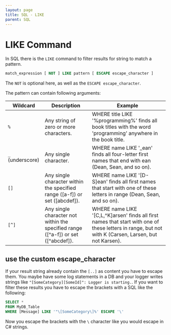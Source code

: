 ```yaml
---
layout: page
title: SQL - LIKE
parent: SQL
---
```


# LIKE Command

In SQL there is the `LIKE` command to filter results for string to match a pattern.

```SQL
match_expression [ NOT ] LIKE pattern [ ESCAPE escape_character ]
```

The `NOT` is optional here, as well as the `ESCAPE escape_character`. 

The pattern can contain following arguments:


| Wildcard | Description | Example |
| --- | --- | --- |
| `%` | Any string of zero or more characters. | WHERE title LIKE '%programming%' finds all book titles with the word 'programming' anywhere in the book title. |
| `_` (underscore) | Any single character. | WHERE name LIKE '_ean' finds all four-letter first names that end with ean (Dean, Sean, and so on). |
| `[]` | Any single character within the specified range ([a-f]) or set ([abcdef]). | WHERE name LIKE '[D-S]ean' finds all first names that start with one of these letters in range (Dean, Sean, and so on). |
| `[^]` | Any single character not within the specified range ([^a-f]) or set ([^abcdef]). | WHERE name LIKE '[C,L,^K]arsen' finds all first names that start with one of these letters in range, but not with K (Carsen, Larsen, but not Karsen). |


## use the custom escape_character

If your result string already contain the `[..]` as content you have to escape them. You maybe have some log statements in a DB and your logger writes strings like `"[SomeCategory][SomeId]": Logger is starting.`. If you want to filter these results you have to escape the brackets with a SQL like the following:

```sql
SELECT *
FROM MyDB_Table
WHERE [Message] LIKE '"\[SomeCategory\]%' ESCAPE '\'
```

Now you escape the brackets with the `\` character like you would escape in C# strings.